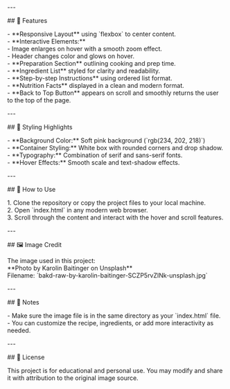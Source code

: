   
\---

\#\# 🧠 Features

\- \*\*Responsive Layout\*\* using \`flexbox\` to center content.  
\- \*\*Interactive Elements:\*\*  
  \- Image enlarges on hover with a smooth zoom effect.  
  \- Header changes color and glows on hover.  
\- \*\*Preparation Section\*\* outlining cooking and prep time.  
\- \*\*Ingredient List\*\* styled for clarity and readability.  
\- \*\*Step-by-step Instructions\*\* using ordered list format.  
\- \*\*Nutrition Facts\*\* displayed in a clean and modern format.  
\- \*\*Back to Top Button\*\* appears on scroll and smoothly returns the user to the top of the page.

\---

\#\# 🎨 Styling Highlights

\- \*\*Background Color:\*\* Soft pink background (\`rgb(234, 202, 218)\`)  
\- \*\*Container Styling:\*\* White box with rounded corners and drop shadow.  
\- \*\*Typography:\*\* Combination of serif and sans-serif fonts.  
\- \*\*Hover Effects:\*\* Smooth scale and text-shadow effects.

\---

\#\# 🚀 How to Use

1\. Clone the repository or copy the project files to your local machine.  
2\. Open \`index.html\` in any modern web browser.  
3\. Scroll through the content and interact with the hover and scroll features.

\---

\#\# 🖼️ Image Credit

The image used in this project:    
\*\*Photo by Karolin Baitinger on Unsplash\*\*    
Filename: \`bakd-raw-by-karolin-baitinger-SCZP5rvZINk-unsplash.jpg\`

\---

\#\# 📌 Notes

\- Make sure the image file is in the same directory as your \`index.html\` file.  
\- You can customize the recipe, ingredients, or add more interactivity as needed.

\---

\#\# 📄 License

This project is for educational and personal use. You may modify and share it with attribution to the original image source.

